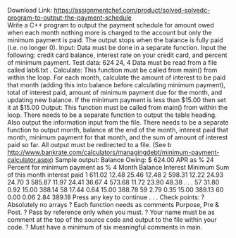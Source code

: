 Download Link: https://assignmentchef.com/product/solved-solvedc-program-to-output-the-payment-schedule
<br>
Write a C++ program to output the payment schedule for amount owed when each month nothing more is charged to the account but only the minimum payment is paid. The output stops when the balance is fully paid (i.e. no longer 0). Input: Data must be done in a separate function. Input the following: credit card balance, interest rate on your credit card, and percent of minimum payment. Test data: 624 24, 4 Data must be read from a file called lab6.txt . Calculate: This function must be called from main() from within the loop. For each month, calculate the amount of interest to be paid that month (adding this into balance before calculating minimum payment), total of interest paid, amount of minimum payment due for the month, and updating new balance. If the minimum payment is less than $15.00 then set it at $15.00 Output: This function must be called from main() from within the loop. There needs to be a separate function to output the table heading. Also output the information input from the file. There needs to be a separate function to output month, balance at the end of the month, interest paid that month, minimum payment for that month, and the sum of amount of interest paid so far. All output must be redirected to a file. (See b http://www.bankrate.com/calculators/managingdebt/minimum-payment-calculator.aspx) Sample output: Balance Owing: $ 624.00 APR as % 24 Percent for minimum payment as % 4 Month Balance Interest Minimum Sum of this month interest paid 1 611.02 12.48 25.46 12.48 2 598.31 12.22 24.93 24.70 3 585.87 11.97 24.41 36.67 4 573.68 11.72 23.90 48.38 . . . 57 31.80 0.92 15.00 388.14 58 17.44 0.64 15.00 388.78 59 2.79 0.35 15.00 389.13 60 0.00 0.06 2.84 389.18 Press any key to continue . . . Check points: ? Absolutely no arrays ? Each function needs as comments Purpose, Pre &amp; Post. ? Pass by reference only when you must. ? Your name must be as comment at the top of the source code and output to the file within your code. ? Must have a minimum of six meaningful comments in main.